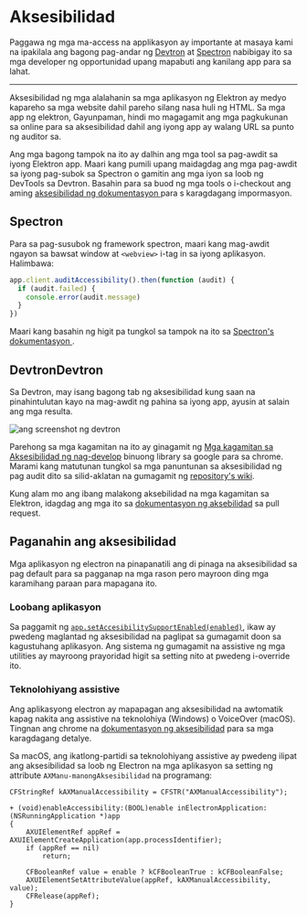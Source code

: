 # Aksesibilidad

Paggawa ng mga ma-access na applikasyon ay importante at masaya kami na ipakilala ang bagong pag-andar ng [Devtron](https://electronjs.org/devtron) at [Spectron](https://electronjs.org/spectron) nabibigay ito sa mga developer ng opportunidad upang mapabuti ang kanilang app para sa lahat.

* * *

Aksesibilidad ng mga alalahanin sa mga aplikasyon ng Elektron ay medyo kapareho sa mga website dahil pareho silang nasa huli ng HTML. Sa mga app ng elektron, Gayunpaman, hindi mo magagamit ang mga pagkukunan sa online para sa aksesibilidad dahil ang iyong app ay walang URL sa punto ng auditor sa.

Ang mga bagong tampok na ito ay dalhin ang mga tool sa pag-awdit sa iyong Elektron app. Maari kang pumili upang maidagdag ang mga pag-awdit sa iyong pag-subok sa Spectron o gamitin ang mga iyon sa loob ng DevTools sa Devtron. Basahin para sa buod ng mga tools o i-checkout ang aming [ aksesibilidad ng dokumentasyon ](https://electronjs.org/docs/tutorial/accessibility) para s karagdagang impormasyon.

## Spectron

Para sa pag-susubok ng framework spectron, maari kang mag-awdit ngayon sa bawsat window at `<webview>` i-tag in sa iyong aplikasyon. Halimbawa:

```javascript
app.client.auditAccessibility().then(function (audit) {
  if (audit.failed) {
    console.error(audit.message)
  }
})
```

Maari kang basahin ng higit pa tungkol sa tampok na ito sa [Spectron's dokumentasyon ](https://github.com/electron/spectron#accessibility-testing).

## DevtronDevtron

Sa Devtron, may isang bagong tab ng aksesibilidad kung saan na pinahintulutan kayo na mag-awdit ng pahina sa iyong app, ayusin at salain ang mga resulta.

![ang screenshot ng devtron](https://cloud.githubusercontent.com/assets/1305617/17156618/9f9bcd72-533f-11e6-880d-389115f40a2a.png)

Parehong sa mga kagamitan na ito ay ginagamit ng [ Mga kagamitan sa Aksesibilidad ng nag-develop](https://github.com/GoogleChrome/accessibility-developer-tools) binuong library sa google para sa chrome. Marami kang matutunan tungkol sa mga panuntunan sa aksesibilidad ng pag audit dito sa silid-aklatan na gumagamit ng [repository's wiki](https://github.com/GoogleChrome/accessibility-developer-tools/wiki/Audit-Rules).

Kung alam mo ang ibang malakong aksebilidad na mga kagamitan sa Elektron, idagdag ang mga ito sa [dokumentasyon ng aksebilidad](https://electronjs.org/docs/tutorial/accessibility) sa pull request.

## Paganahin ang aksesibilidad

Mga aplikasyon ng electron na pinapanatili ang di pinaga na aksesibilidad sa pag default para sa pagganap na mga rason pero mayroon ding mga karamihang paraan para mapagana ito.

### Loobang aplikasyon

Sa paggamit ng [`app.setAccesibilitySupportEnabled(enabled)`](../api/app.md#appsetaccessibilitysupportenabledenabled-macos-windows), ikaw ay pwedeng maglantad ng aksesibilidad na paglipat sa gumagamit doon sa kagustuhang aplikasyon. Ang sistema ng gumagamit na assistive ng mga utilities ay mayroong prayoridad higit sa setting nito at pwedeng i-override ito.

### Teknolohiyang assistive

Ang aplikasyong electron ay mapapagan ang aksesibilidad na awtomatik kapag nakita ang assistive na teknolohiya (Windows) o VoiceOver (macOS). Tingnan ang chrome na [dokumentasyon ng aksesibilidad](https://www.chromium.org/developers/design-documents/accessibility#TOC-How-Chrome-detects-the-presence-of-Assistive-Technology) para sa mga karagdagang detalye.

Sa macOS, ang ikatlong-partidi sa teknolohiyang assistive ay pwedeng ilipat ang aksesibilidad sa loob ng Electron na mga aplikasyon sa setting ng attribute `AXManu-manongAksesibilidad` na programang:

```objc
CFStringRef kAXManualAccessibility = CFSTR("AXManualAccessibility");

+ (void)enableAccessibility:(BOOL)enable inElectronApplication:(NSRunningApplication *)app
{
    AXUIElementRef appRef = AXUIElementCreateApplication(app.processIdentifier);
    if (appRef == nil)
        return;

    CFBooleanRef value = enable ? kCFBooleanTrue : kCFBooleanFalse;
    AXUIElementSetAttributeValue(appRef, kAXManualAccessibility, value);
    CFRelease(appRef);
}
```